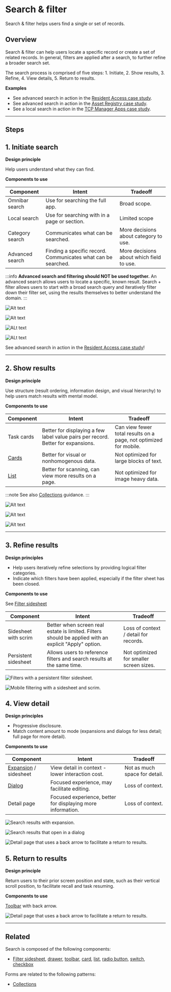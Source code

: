 # Search & filter

Search & filter helps users find a single or set of records.

## Overview

Search & filter can help users locate a specific record or create a set of related records. In general, filters are applied after a search, to further refine a broader search set. 

The search process is comprised of five steps: 1. Initiate, 2. Show results, 3. Refine, 4. View details, 5. Return to results.

**Examples**
- See advanced search in action in the [Resident Access case study](/core/other/case-studies/resident-access).
- See advanced search in action in the [Asset Registry case study](/core/other/case-studies/asset-registry).
- See a local search in action in the [TCP Manager Apps case study](/core/other/case-studies/manager-apps).

---

## Steps 

## 1. Initiate search

**Design principle**

Help users understand what they can find.

**Components to use**

| Component       | Intent                                                        | Tradeoff
| --------------- | ------------------------------------------------------------- | ----------
| Omnibar search  | Use for searching the full app.                               | Broad scope. 
| Local search    | Use for searching with in a page or section.                  | Limited scope 
| Category search | Communicates what can be searched.                            | More decisions about category to use. 
| Advanced search | Finding a specific record. Communicates what can be searched. | More decisions about which field to use. 

:::info
**Advanced search and filtering should NOT be used together.** An advanced search allows users to locate a specific, known result. Search + filter allows users to start with a broad search query and iteratively filter down their filter set, using the results themselves to better understand the domain.
:::

<ImageBlock max-width="750px" caption="The Forge site uses an <b>omnibar search</b> to allow users to search the full site.">

![Alt text](./images/omni-search.png)

</ImageBlock>

<ImageBlock max-width="750px" caption="A <b>local search</b> allows users to search a page or section.">

![Alt text](./images/simple-search.png)

</ImageBlock>

<ImageBlock max-width="750px" caption="A <b>category search</b> allows users to search within specific categories, but requires additional decisions around which category to pick.">

![ALt text](./images/category-search.png)

</ImageBlock>

<ImageBlock max-width="750px" caption="An <b>advanced or multi field search</b> communicates what can be searched but results in more decisions around which field to use.">

![ALt text](./images/advanced-search.png)

</ImageBlock>

See advanced search in action in the [Resident Access case study](/core/other/case-studies/resident-access)!

---

## 2. Show results 

**Design principle**

Use structure (result ordering, information design, and visual hierarchy) to help users match results with mental model. 

**Components to use**

| Component                  | Intent                                                                           | Tradeoff
| -------------------------- | -------------------------------------------------------------------------------- | -------------------
| Task cards                 | Better for displaying a few label value pairs per record. Better for expansions. | Can view fewer total results on a page, not optimized for mobile.
| [Cards](/components/cards/card)  | Better for visual or nonhomogenous data.                                         | Not optimized for large blocks of text.
| [List](/components/lists/list)   | Better for scanning, can view more results on a page.                            | Not optimized for image heavy data.

:::note
See also [Collections](/patterns/collections) guidance.
:::

<ImageBlock max-width="750px" caption="Displaying results as task cards can facilitate displaying summary information.">

![Alt text](./images/task-card-search.png)

</ImageBlock>

<ImageBlock max-width="750px" caption="Displaying results as cards is better for visual data.">

![Alt text](./images/card-search.png)

</ImageBlock>

<ImageBlock max-width="750px" caption="Displaying results as a list facilitates scanning.">

![Alt text](./images/list-search.jpg)

</ImageBlock>

---

## 3. Refine results 

**Design principles**

- Help users iteratively refine selections by providing logical filter categories.
- Indicate which filters have been applied, especially if the filter sheet has been closed. 

**Components to use**

See [Filter sidesheet](/components/filter-sidesheet)

| Component            | Intent                                                                                                | Tradeoff
| -------------------- | ----------------------------------------------------------------------------------------------------- | ---------------
| Sidesheet with scrim | Better when screen real estate is limited. Filters should be applied with an explicit "Apply" option. | Loss of context / detail for records.
| Persistent sidesheet | Allows users to reference filters and search results at the same time.                                | Not optimized for smaller screen sizes.

<ImageBlock max-width="600px" caption="A persistent filter side sheet allows users to reference filters and search results at the same time and is better optimized for desktop. With a lefthand navigation, filters are shown to the right. With no navigation, filters are displayed on the left by default.">

![Filters with a persistent filter sidesheet.](./images/persistent-side.png)

</ImageBlock>

<ImageBlock padded={false} caption="A sidesheet with scrim is better for mobile contexts.">

![Mobile filtering with a sidesheet and scrim.](./images/mobile-scrim.png)

</ImageBlock>

## 4. View detail 

**Design principles**

- Progressive disclosure. 
- Match content amount to mode (expansions and dialogs for less detail; full page for more detail).

**Components to use**

| Component                                            | Intent                                                      | Tradeoff
| ---------------------------------------------------- | ----------------------------------------------------------- | ---------
| [Expansion](/components/page/expansion-panel) / sidesheet | View detail in context - lower interaction cost.            | Not as much space for detail.
| [Dialog](/components/notifications-and-messages/dialog)                         | Focused experience, may facilitate editing.                 | Loss of context.
| Detail page                                          | Focused experience, better for displaying more information. | Loss of context.

<ImageBlock max-width="600px" caption="Search results with expansions allow for displaying content in context.">

![Search results with expansion.](./images/search-expand.jpg)

</ImageBlock>

<ImageBlock max-width="600px" caption="Displaying detail in a dialog allows for a focused experience and may facilitate editing.">

![Search results that open in a dialog](./images/search-results-dialog.jpg)

</ImageBlock>

<ImageBlock padded={false} caption="Displaying detail in a separate page better facilitates more information. Use a back arrow to allow users to navigate back to a search.">

![Detail page that uses a back arrow to facilitate a return to results.](./images/hierarchical-navigation-types.png)

</ImageBlock>

## 5. Return to results 

**Design principle**

Return users to their prior screen position and state, such as their vertical scroll position, to facilitate recall and task resuming. 

**Components to use**

[Toolbar](/components/page/toolbar) with back arrow.

<ImageBlock padded={false} caption="Displaying detail in a separate page better facilitates more information. Use a back arrow to allow users to navigate back to a search.">

![Detail page that uses a back arrow to facilitate a return to results.](./images/hierarchical-navigation-types.png)

</ImageBlock>

---

## Related

Search is  composed of the following components:

- [Filter sidesheet](/components/filter-sidesheet), [drawer](/components/navigation/drawer), [toolbar](/components/page/toolbar), [card](/components/cards/card), [list](/components/lists/list), [radio button](/components/controls/radio-button), [switch](/components/controls/switch), [checkbox](/components/controls/checkbox)


Forms are related to the following patterns:

- [Collections](/patterns/collections)
